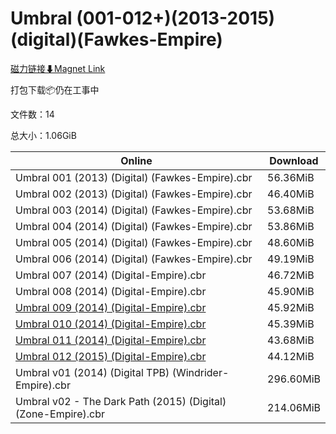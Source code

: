 # Umbral (001-012+)(2013-2015)(digital)(Fawkes-Empire)

[磁力链接⬇Magnet Link](magnet:?xt=urn:btih:cc120ca303eb69494d8de6357efc5597bafced25&dn=Umbral%20%28001-012%2B%29%282013-2015%29%28digital%29%28Fawkes-Empire%29)

打包下载📦仍在工事中

文件数：14

总大小：1.06GiB

Online | Download
--- | ---
Umbral 001 (2013) (Digital) (Fawkes-Empire).cbr | 56.36MiB
Umbral 002 (2013) (Digital) (Fawkes-Empire).cbr | 46.40MiB
Umbral 003 (2014) (Digital) (Fawkes-Empire).cbr | 53.68MiB
Umbral 004 (2014) (Digital) (Fawkes-Empire).cbr | 53.86MiB
Umbral 005 (2014) (Digital) (Fawkes-Empire).cbr | 48.60MiB
Umbral 006 (2014) (Digital) (Fawkes-Empire).cbr | 49.19MiB
Umbral 007 (2014) (Digital-Empire).cbr | 46.72MiB
Umbral 008 (2014) (Digital-Empire).cbr | 45.90MiB
[Umbral 009 (2014) (Digital-Empire).cbr](https://github.com/alicewish/markdown/blob/master/comic/Umbral-009-2014-Digital-Empire-cbr.md) | 45.92MiB
[Umbral 010 (2014) (Digital-Empire).cbr](https://github.com/alicewish/markdown/blob/master/comic/Umbral-010-2014-Digital-Empire-cbr.md) | 45.39MiB
[Umbral 011 (2014) (Digital-Empire).cbr](https://github.com/alicewish/markdown/blob/master/comic/Umbral-011-2014-Digital-Empire-cbr.md) | 43.68MiB
[Umbral 012 (2015) (Digital-Empire).cbr](https://github.com/alicewish/markdown/blob/master/comic/Umbral-012-2015-Digital-Empire-cbr.md) | 44.12MiB
Umbral v01 (2014) (Digital TPB) (Windrider-Empire).cbr | 296.60MiB
Umbral v02 - The Dark Path (2015) (Digital) (Zone-Empire).cbr | 214.06MiB
